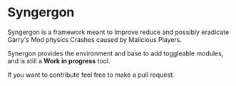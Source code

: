 
# Syngergon

Syngergon is a framework meant to Improve reduce and possibly eradicate Garry's Mod physics Crashes caused by Malicious Players.

Synergon provides the environment and base to add toggleable modules, and is still a **Work in progress** tool.

If you want to contribute feel free to make a pull request.
